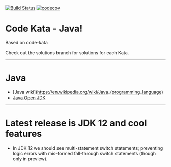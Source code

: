 [![Build Status](https://travis-ci.org/alphafoobar/code-kata-java.svg?branch=master)](https://travis-ci.org/alphafoobar/code-kata-java) [![codecov](https://codecov.io/gh/alphafoobar/code-kata-java/branch/master/graph/badge.svg)](https://codecov.io/gh/alphafoobar/code-kata-java)

# Code Kata - Java! 

Based on code-kata

Check out the solutions branch for solutions for each Kata.

---

# Java

* [Java wiki](https://en.wikipedia.org/wiki/Java_(programming_language)
* [Java Open JDK](https://openjdk.java.net/)

---

# Latest release is JDK 12 and cool features

* In JDK 12 we should see multi-statement switch statements; preventing logic errors with
mis-formed fall-through switch statements (though only in preview).

